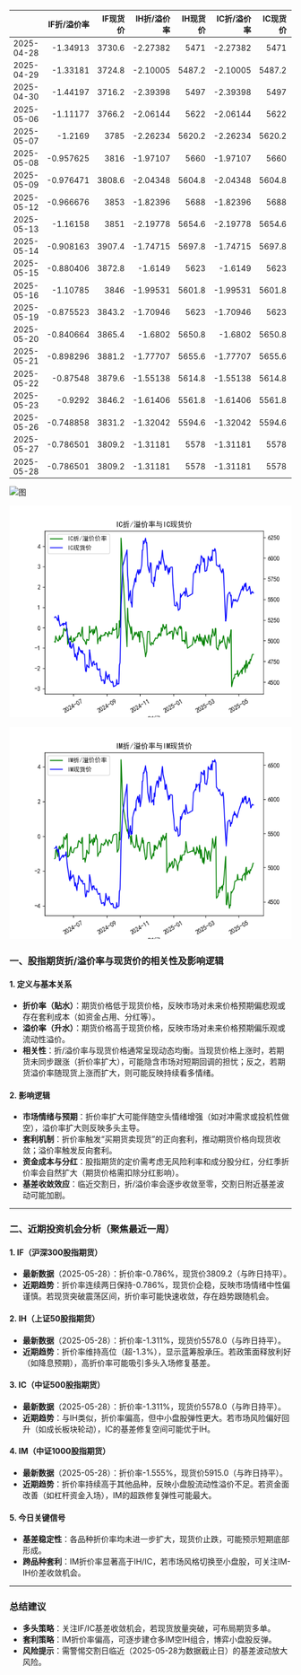 |            |   IF折/溢价率 |   IF现货价 |   IH折/溢价率 |   IH现货价 |   IC折/溢价率 |   IC现货价 |   IH折/溢价率 |   IH现货价 |
|:-----------|--------------:|-----------:|--------------:|-----------:|--------------:|-----------:|--------------:|-----------:|
| 2025-04-28 |     -1.34913  |     3730.6 |      -2.27382 |     5471   |      -2.27382 |     5471   |      -2.51923 |     5729   |
| 2025-04-29 |     -1.33181  |     3724.8 |      -2.10005 |     5487.2 |      -2.10005 |     5487.2 |      -2.19842 |     5773.6 |
| 2025-04-30 |     -1.44197  |     3716.2 |      -2.39398 |     5497   |      -2.39398 |     5497   |      -2.49939 |     5801.4 |
| 2025-05-06 |     -1.11177  |     3766.2 |      -2.06144 |     5622   |      -2.06144 |     5622   |      -2.45329 |     5953.2 |
| 2025-05-07 |     -1.2169   |     3785   |      -2.26234 |     5620.2 |      -2.26234 |     5620.2 |      -2.55739 |     5955.2 |
| 2025-05-08 |     -0.957625 |     3816   |      -1.97107 |     5660   |      -1.97107 |     5660   |      -2.2617  |     6018.8 |
| 2025-05-09 |     -0.976471 |     3808.6 |      -2.04348 |     5604.8 |      -2.04348 |     5604.8 |      -2.25057 |     5945.2 |
| 2025-05-12 |     -0.966676 |     3853   |      -1.82396 |     5688   |      -1.82396 |     5688   |      -2.1153  |     6037   |
| 2025-05-13 |     -1.16158  |     3851   |      -2.19778 |     5654.6 |      -2.19778 |     5654.6 |      -2.51032 |     5996.6 |
| 2025-05-14 |     -0.908163 |     3907.4 |      -1.74715 |     5697.8 |      -1.74715 |     5697.8 |      -1.90524 |     6043   |
| 2025-05-15 |     -0.880406 |     3872.8 |      -1.6149  |     5623   |      -1.6149  |     5623   |      -1.78364 |     5949   |
| 2025-05-16 |     -1.10785  |     3846   |      -1.99531 |     5601.8 |      -1.99531 |     5601.8 |      -2.21348 |     5933.8 |
| 2025-05-19 |     -0.875523 |     3843.2 |      -1.70946 |     5623   |      -1.70946 |     5623   |      -1.96768 |     5975.4 |
| 2025-05-20 |     -0.840664 |     3865.4 |      -1.6802  |     5650.8 |      -1.6802  |     5650.8 |      -2.06014 |     6019.4 |
| 2025-05-21 |     -0.898296 |     3881.2 |      -1.77707 |     5655.6 |      -1.77707 |     5655.6 |      -2.14574 |     6000.6 |
| 2025-05-22 |     -0.87548  |     3879.6 |      -1.55138 |     5614.8 |      -1.55138 |     5614.8 |      -1.91397 |     5950   |
| 2025-05-23 |     -0.9292   |     3846.2 |      -1.61406 |     5561.8 |      -1.61406 |     5561.8 |      -1.96463 |     5872   |
| 2025-05-26 |     -0.748858 |     3831.2 |      -1.32042 |     5594.6 |      -1.32042 |     5594.6 |      -1.72151 |     5925   |
| 2025-05-27 |     -0.786501 |     3809.2 |      -1.31181 |     5578   |      -1.31181 |     5578   |      -1.55547 |     5915   |
| 2025-05-28 |     -0.786501 |     3809.2 |      -1.31181 |     5578   |      -1.31181 |     5578   |      -1.55547 |     5915   |![图](Stock_index_IF.png)

![图](Stock_index_IH.png)

![图](Stock_index_IC.png)

![图](Stock_index_IM.png)



### 一、股指期货折/溢价率与现货价的相关性及影响逻辑

#### 1. **定义与基本关系**
- **折价率（贴水）**：期货价格低于现货价格，反映市场对未来价格预期偏悲观或存在套利成本（如资金占用、分红等）。
- **溢价率（升水）**：期货价格高于现货价格，反映市场对未来价格预期偏乐观或流动性溢价。
- **相关性**：折/溢价率与现货价格通常呈现动态均衡。当现货价格上涨时，若期货未同步跟涨（折价率扩大），可能隐含市场对短期回调的担忧；反之，若期货溢价率随现货上涨而扩大，则可能反映持续看多情绪。

#### 2. **影响逻辑**
- **市场情绪与预期**：折价率扩大可能伴随空头情绪增强（如对冲需求或投机性做空），溢价率扩大则反映多头主导。
- **套利机制**：折价率触发“买期货卖现货”的正向套利，推动期货价格向现货收敛；溢价率触发反向套利。
- **资金成本与分红**：股指期货的定价需考虑无风险利率和成分股分红，分红季折价率会自然扩大（期货价格需扣除分红影响）。
- **基差收敛效应**：临近交割日，折/溢价率会逐步收敛至零，交割日附近基差波动可能加剧。

---

### 二、近期投资机会分析（聚焦最近一周）

#### 1. **IF（沪深300股指期货）**
- **最新数据**（2025-05-28）：折价率-0.786%，现货价3809.2（与昨日持平）。
- **近期趋势**：折价率连续两日保持-0.786%，现货价企稳，反映市场情绪中性偏谨慎。若现货突破震荡区间，折价率可能快速收敛，存在趋势跟随机会。

#### 2. **IH（上证50股指期货）**
- **最新数据**（2025-05-28）：折价率-1.311%，现货价5578.0（与昨日持平）。
- **近期趋势**：折价率维持高位（超-1.3%），显示蓝筹股承压。若政策面释放利好（如降息预期），高折价率可能吸引多头入场修复基差。

#### 3. **IC（中证500股指期货）**
- **最新数据**（2025-05-28）：折价率-1.311%，现货价5578.0（与昨日持平）。
- **近期趋势**：与IH类似，折价率偏高，但中小盘股弹性更大。若市场风险偏好回升（如成长板块轮动），IC的基差修复空间可能优于IH。

#### 4. **IM（中证1000股指期货）**
- **最新数据**（2025-05-28）：折价率-1.555%，现货价5915.0（与昨日持平）。
- **近期趋势**：折价率持续高于其他品种，反映小盘股流动性溢价不足。若资金面改善（如杠杆资金入场），IM的超跌修复弹性可能最大。

#### 5. **今日关键信号**
- **基差稳定性**：各品种折价率均未进一步扩大，现货价止跌，可能预示短期底部形成。
- **跨品种套利**：IM折价率显著高于IH/IC，若市场风格切换至小盘股，可关注IM-IH价差收敛机会。

---

### **总结建议**
- **多头策略**：关注IF/IC基差收敛机会，若现货放量突破，可布局期货多单。
- **套利策略**：IM折价率偏高，可逐步建仓多IM空IH组合，博弈小盘股反弹。
- **风险提示**：需警惕交割日临近（2025-05-28为数据截止日）的基差波动放大风险。

